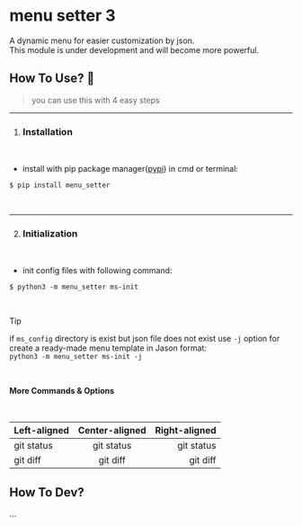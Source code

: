 # menu setter 3
A dynamic menu for easier customization by json.
<br>
This module is under development and will become more powerful.

## How To Use? 🍡
> you can use this with 4 easy steps

_____________________
1. ### Installation

<br>

- install with pip package manager([pypi](https://pypi.org/project/menu-setter3/)) in cmd or terminal:
```console
$ pip install menu_setter 
```

<br>

_____________________
2. ### Initialization

<br>

- init config files with following command:
```console
$ python3 -m menu_setter ms-init
```

<br>

> [!TIP]
>  if `ms_config` directory is exist but json file does not exist use `-j` option for create a ready-made menu template in Jason format:
> <br>
> ```python3 -m menu_setter ms-init -j```

<br>

<b>More Commands & Options</b>

<br>

| Left-aligned | Center-aligned | Right-aligned |
| :---         |     :---:      |          ---: |
| git status   | git status     | git status    |
| git diff     | git diff       | git diff      |

## How To Dev?
...
